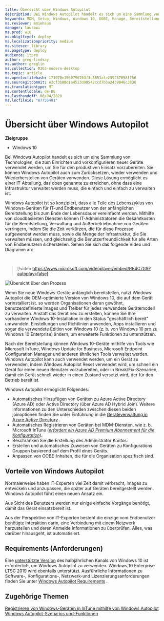 ```yaml
---
title: Übersicht über Windows Autopilot
description: Bei Windows Autopilot handelt es sich um eine Sammlung von Technologien, die zum Einrichten und vorkonfigurieren neuer Geräte verwendet werden, um Sie für den produktiven Einsatz vorzubereiten.
keywords: MDM, Setup, Windows, Windows 10, OOBE, Manage, Bereitstellung, Autopilot, ZTD, Zero-Touchscreen, Partner, msfb, InTune
ms.reviewer: mniehaus
manager: laurawi
ms.prod: w10
ms.mktglfcycl: deploy
ms.localizationpriority: medium
ms.sitesec: library
ms.pagetype: deploy
audience: itpro
author: greg-lindsay
ms.author: greglin
ms.collection: M365-modern-desktop
ms.topic: article
ms.openlocfilehash: 171070e1560796763f3c3851afe239237098f756
ms.sourcegitcommit: e2cf3b80d1a4523d98542ccd7bba2439046c3830
ms.translationtype: MT
ms.contentlocale: de-DE
ms.lasthandoff: 08/04/2020
ms.locfileid: "87756491"
---
```

# <a name="overview-of-windows-autopilot"></a>Übersicht über Windows Autopilot

**Zielgruppe**

-   Windows 10

Bei Windows Autopilot handelt es sich um eine Sammlung von Technologien, die zum Einrichten und vorkonfigurieren neuer Geräte verwendet werden, um Sie für den produktiven Einsatz vorzubereiten. Sie können Windows Autopilot auch zum Zurücksetzen, wieder verwenden und Wiederherstellen von Geräten verwenden. Diese Lösung ermöglicht es einer IT-Abteilung, das oben genannte zu erreichen, ohne dass eine Infrastruktur verwaltet werden muss, die einfach und einfach zu verwalten ist.

Windows Autopilot ist so konzipiert, dass alle Teile des Lebenszyklus von Windows-Geräten für IT-und Endbenutzer von der anfänglichen Bereitstellung bis zum Ende der Lebensdauer vereinfacht werden. Mithilfe von cloudbasierten Diensten können IT-Administratoren die Gesamtkosten für die Bereitstellung, Verwaltung und Außerbetriebnahme von Geräten verringern, indem Sie die Zeit verkürzen, die für diese Prozesse aufgewendet werden muss, sowie die Menge der Infrastruktur, die Sie verwalten müssen, und gleichzeitig die Benutzerfreundlichkeit für alle Arten von Endbenutzern sicherstellen. Sehen Sie sich das folgende Video und Diagramm an:

&nbsp;

> [!video https://www.microsoft.com/videoplayer/embed/RE4C7G9?autoplay=false]

![Übersicht über den Prozess](images/image1.png)

Wenn Sie neue Windows-Geräte anfänglich bereitstellen, nutzt Windows Autopilot die OEM-optimierte Version von Windows 10, die auf dem Gerät vorinstalliert ist. so werden Organisationen daran gewöhnt, benutzerdefinierte Images und Treiber für jedes verwendete Gerätemodell zu verwalten. Anstatt das Gerät neu zu erstellen, können Sie Ihre vorhandene Windows 10-Installation in den Status "geschäftlich bereit" umwandeln, Einstellungen und Richtlinien anwenden, Apps installieren und sogar die verwendete Edition von Windows 10 (z. b. von Windows 10 pro zu Windows 10 Enterprise) ändern, um erweiterte Funktionen zu unterstützen.

Nach der Bereitstellung können Windows 10-Geräte mithilfe von Tools wie Microsoft InTune, Windows Update for Business, Microsoft Endpoint Configuration Manager und anderen ähnlichen Tools verwaltet werden. Windows Autopilot kann auch verwendet werden, um ein Gerät zu verwenden, indem Windows Autopilot Reset verwendet wird, um schnell ein Gerät für einen neuen Benutzer vorzubereiten, oder in Break/Fix-Szenarien, damit ein Gerät schnell wieder in einen Zustand versetzt wird, der für den Betrieb bereit ist.

Windows Autopilot ermöglicht Folgendes:
* Automatisches Hinzufügen von Geräten zu Azure Active Directory (Azure AD) oder Active Directory (über Azure AD Hybrid Join).  Weitere Informationen zu den Unterschieden zwischen diesen beiden joinoptionen finden Sie unter Einführung in die [Geräteverwaltung in Azure Active Directory](https://docs.microsoft.com/azure/active-directory/device-management-introduction) .
* Automatisches Registrieren von Geräten bei MDM-Diensten, wie z. b. Microsoft InTune ([*erfordert ein Azure AD Premium Abonnement für die Konfiguration*](https://techcommunity.microsoft.com/t5/Azure-Active-Directory-Identity/Windows-10-Azure-AD-and-Microsoft-Intune-Automatic-MDM/ba-p/244067)).
* Beschränken Sie die Erstellung des Administrator Kontos.
* Erstellen und automatisches Zuweisen von Geräten zu Konfigurations Gruppen basierend auf dem Profil eines Geräts.
* Anpassen von OOBE-Inhalten, die für die Organisation spezifisch sind.

## <a name="benefits-of-windows-autopilot"></a>Vorteile von Windows Autopilot

Normalerweise haben IT-Experten viel Zeit damit verbracht, Images zu entwickeln und anzupassen, die später auf Geräten bereitgestellt werden. Windows Autopilot führt einen neuen Ansatz ein.

Aus Sicht des Benutzers werden nur einige einfache Vorgänge benötigt, damit das Gerät einsatzbereit ist.

Aus der Perspektive von IT-Experten besteht die einzige vom Endbenutzer benötigte Interaktion darin, eine Verbindung mit einem Netzwerk herzustellen und deren Anmelde Informationen zu überprüfen. Alles, was darüber hinausgeht, ist automatisiert.

## <a name="requirements"></a>Requirements (Anforderungen)

Eine [unterstützte Version](https://docs.microsoft.com/windows/release-information/) des halbjährlichen Kanals von Windows 10 ist erforderlich, um Windows Autopilot zu verwenden. Windows 10 Enterprise LTSC 2019 wird ebenfalls unterstützt. Ausführliche Informationen zu Software-, Konfigurations-, Netzwerk-und Lizenzierungsanforderungen finden Sie unter [Windows Autopilot Requirements](windows-autopilot-requirements.md) .

## <a name="related-topics"></a>Zugehörige Themen

[Registrieren von Windows-Geräten in InTune mithilfe von Windows Autopilot](https://docs.microsoft.com/intune/enrollment-autopilot)<br>
[Windows Autopilot-Szenarios und-Funktionen](windows-autopilot-scenarios.md)
